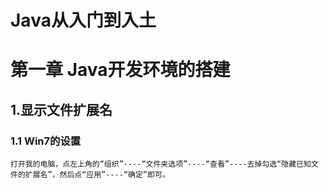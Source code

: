 # Java从入门到入土

# 第一章 Java开发环境的搭建

## 1.显示文件扩展名

### 1.1 Win7的设置

```
打开我的电脑，点左上角的“组织”----“文件夹选项”----“查看”----去掉勾选“隐藏已知文件的扩展名”，然后点“应用”----“确定”即可。
```

  